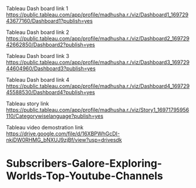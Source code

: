 Tableau Dash board link 1
https://public.tableau.com/app/profile/madhusha.r./viz/Dashboard1_16972943677160/Dashboard1?publish=yes

Tableau Dash board link 2
https://public.tableau.com/app/profile/madhusha.r./viz/Dashboard2_16972942662850/Dashboard2?publish=yes

Tableau Dash board link 3
https://public.tableau.com/app/profile/madhusha.r./viz/Dashboard3_16972944604960/Dashboard3?publish=yes

Tableau Dash board link 4
https://public.tableau.com/app/profile/madhusha.r./viz/Dashboard4_16972945588530/Dashboard4?publish=yes

Tableau story link
https://public.tableau.com/app/profile/madhusha.r./viz/Story1_16971795956110/Categorywiselanguage?publish=yes

Tableau video demostration link
https://drive.google.com/file/d/16XBPWhGcDI-nkiDW0RHMG_bNXUJ9zjBf/view?usp=drivesdk

# Subscribers-Galore-Exploring-Worlds-Top-Youtube-Channels
